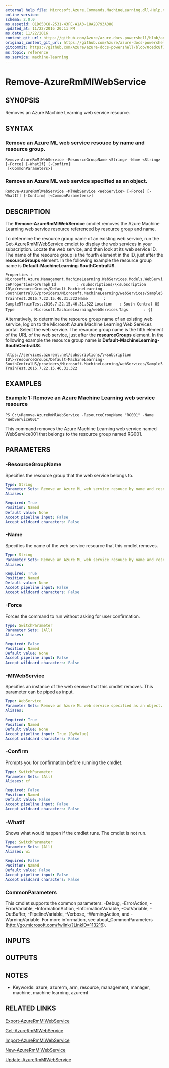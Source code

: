 ```yaml
---
external help file: Microsoft.Azure.Commands.MachineLearning.dll-Help.xml
online version:
schema: 2.0.0
ms.assetid: 01D650C8-2531-43FE-A1A3-18A2B793A388
updated_at: 11/22/2016 20:11 PM
ms.date: 11/22/2016
content_git_url: https://github.com/Azure/azure-docs-powershell/blob/anne052617/azureps-cmdlets-docs/ResourceManager/AzureRM.MachineLearning/v0.10.0/Remove-AzureRmMlWebService.md
original_content_git_url: https://github.com/Azure/azure-docs-powershell/blob/anne052617/azureps-cmdlets-docs/ResourceManager/AzureRM.MachineLearning/v0.10.0/Remove-AzureRmMlWebService.md
gitcommit: https://github.com/Azure/azure-docs-powershell/blob/0cedc8f73bc96cf5ac4c69144e17b3de601fd3cc
ms.topic: reference
ms.service: machine-learning
---
```


# Remove-AzureRmMlWebService

## SYNOPSIS
Removes an Azure Machine Learning web service resource.

## SYNTAX

### Remove an Azure ML web service resouce by name and resource group.
```
Remove-AzureRmMlWebService -ResourceGroupName <String> -Name <String> [-Force] [-WhatIf] [-Confirm]
 [<CommonParameters>]
```

### Remove an Azure ML web service specified as an object.
```
Remove-AzureRmMlWebService -MlWebService <WebService> [-Force] [-WhatIf] [-Confirm] [<CommonParameters>]
```

## DESCRIPTION
The **Remove-AzureRmMlWebService** cmdlet removes the Azure Machine Learning web service resource referenced by resource group and name.

To determine the resource group name of an existing web service, run the Get-AzureRmMlWebService cmdlet to display the web services in your subscription.
Locate the web service, and then look at its web service ID.
The name of the resource group is the fourth element in the ID, just after the **resourceGroups** element.
In the following example the resource group name is **Default-MachineLearning-SouthCentralUS**.

`Properties : Microsoft.Azure.Management.MachineLearning.WebServices.Models.WebServicePropertiesForGraph`
`Id         : /subscriptions/\<subscription ID\>/resourceGroups/Default-MachineLearning-SouthCentralUS/providers/Microsoft.MachineLearning/webServices/Sample5TrainTest.2016.7.22.15.46.31.322`
`Name       : Sample5TrainTest.2016.7.22.15.46.31.322`
`Location   : South Central US`
`Type       : Microsoft.MachineLearning/webServices`
`Tags       : {}`

Alternatively, to determine the resource group name of an existing web service, log on to the Microsoft Azure Machine Learning Web Services portal.
Select the web service.
The resource group name is the fifth element of the URL of the web service, just after the **resourceGroups** element.
In the following example the resource group name is **Default-MachineLearning-SouthCentralUS**.

`https://services.azureml.net/subscriptions/\<subcription ID\>/resourceGroups/Default-MachineLearning-SouthCentralUS/providers/Microsoft.MachineLearning/webServices/Sample5TrainTest.2016.7.22.15.46.31.322`

## EXAMPLES

### Example 1: Remove an Azure Machine Learning web service resource
```
PS C:\>Remove-AzureRmMlWebService -ResourceGroupName "RG001" -Name "WebService001"
```

This command removes the Azure Machine Learning web service named WebService001 that belongs to the resource group named RG001.

## PARAMETERS

### -ResourceGroupName
Specifies the resource group that the web service belongs to.

```yaml
Type: String
Parameter Sets: Remove an Azure ML web service resouce by name and resource group.
Aliases: 

Required: True
Position: Named
Default value: None
Accept pipeline input: False
Accept wildcard characters: False
```

### -Name
Specifies the name of the web service resource that this cmdlet removes.

```yaml
Type: String
Parameter Sets: Remove an Azure ML web service resouce by name and resource group.
Aliases: 

Required: True
Position: Named
Default value: None
Accept pipeline input: False
Accept wildcard characters: False
```

### -Force
Forces the command to run without asking for user confirmation.

```yaml
Type: SwitchParameter
Parameter Sets: (All)
Aliases: 

Required: False
Position: Named
Default value: None
Accept pipeline input: False
Accept wildcard characters: False
```

### -MlWebService
Specifies an instance of the web service that this cmdlet removes.
This parameter can be piped as input.

```yaml
Type: WebService
Parameter Sets: Remove an Azure ML web service specified as an object.
Aliases: 

Required: True
Position: Named
Default value: None
Accept pipeline input: True (ByValue)
Accept wildcard characters: False
```

### -Confirm
Prompts you for confirmation before running the cmdlet.

```yaml
Type: SwitchParameter
Parameter Sets: (All)
Aliases: cf

Required: False
Position: Named
Default value: False
Accept pipeline input: False
Accept wildcard characters: False
```

### -WhatIf
Shows what would happen if the cmdlet runs.
The cmdlet is not run.

```yaml
Type: SwitchParameter
Parameter Sets: (All)
Aliases: wi

Required: False
Position: Named
Default value: False
Accept pipeline input: False
Accept wildcard characters: False
```

### CommonParameters
This cmdlet supports the common parameters: -Debug, -ErrorAction, -ErrorVariable, -InformationAction, -InformationVariable, -OutVariable, -OutBuffer, -PipelineVariable, -Verbose, -WarningAction, and -WarningVariable. For more information, see about_CommonParameters (http://go.microsoft.com/fwlink/?LinkID=113216).

## INPUTS

## OUTPUTS

## NOTES
* Keywords: azure, azurerm, arm, resource, management, manager, machine, machine learning, azureml

## RELATED LINKS

[Export-AzureRmMlWebService](./Export-AzureRmMlWebService.md)

[Get-AzureRmMlWebService](./Get-AzureRmMlWebService.md)

[Import-AzureRmMlWebService](./Import-AzureRmMlWebService.md)

[New-AzureRmMlWebService](./New-AzureRmMlWebService.md)

[Update-AzureRmMlWebService](./Update-AzureRmMlWebService.md)


